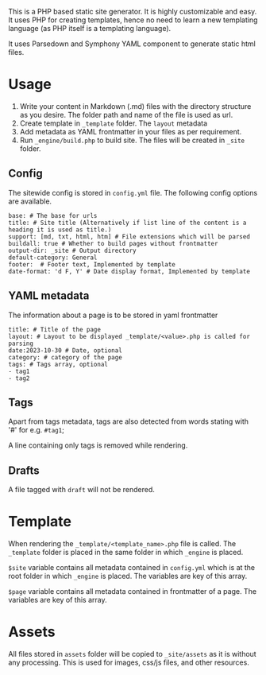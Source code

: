 This is a PHP based static site generator. It is highly customizable and easy. It uses PHP for creating templates, hence no need to learn a new templating language (as PHP itself is a templating language).

It uses Parsedown and Symphony YAML component to generate static html files.

# Usage
1. Write your content in Markdown (.md) files with the directory structure as you desire. The folder path and name of the file is used as url.
2. Create template in `_template` folder. The `layout` metadata
3. Add metadata as YAML frontmatter in your files as per requirement.
4. Run `_engine/build.php` to build site. The files will be created in `_site` folder.

## Config

The sitewide config is stored in `config.yml` file. The following config options are available.
```
base: # The base for urls
title: # Site title (Alternatively if list line of the content is a heading it is used as title.)
support: [md, txt, html, htm] # File extensions which will be parsed
buildall: true # Whether to build pages without frontmatter
output-dir: _site # Output directory
default-category: General 
footer:  # Footer text, Implemented by template
date-format: 'd F, Y' # Date display format, Implemented by template
```

## YAML metadata

The information about a page is to be stored in yaml frontmatter

```
title: # Title of the page
layout: # Layout to be displayed _template/<value>.php is called for parsing
date:2023-10-30 # Date, optional
category: # category of the page
tags: # Tags array, optional
- tag1
- tag2
```

## Tags

Apart from tags metadata, tags are also detected from words stating with '#' for e.g. `#tag1`;

A line containing only tags is removed while rendering.

## Drafts

A file tagged with `draft` will not be rendered.

# Template

When rendering the `_template/<template_name>.php` file is called. The `_template` folder is placed in the same folder in which `_engine` is placed.

`$site` variable contains all metadata contained in `config.yml` which is at the root folder in which `_engine` is placed. The variables are key of this array.

`$page` variable contains all metadata contained in frontmatter of a page. The variables are key of this array.

# Assets

All files stored in `assets` folder will be copied to `_site/assets` as it is without any processing. This is used for images, css/js files, and other resources.